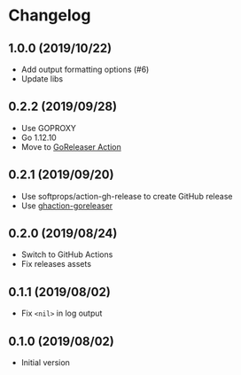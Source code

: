 # Changelog

## 1.0.0 (2019/10/22)

* Add output formatting options (#6)
* Update libs

## 0.2.2 (2019/09/28)

* Use GOPROXY
* Go 1.12.10
* Move to [GoReleaser Action](https://github.com/goreleaser/goreleaser-action)

## 0.2.1 (2019/09/20)

* Use softprops/action-gh-release to create GitHub release
* Use [ghaction-goreleaser](https://github.com/crazy-max/ghaction-goreleaser)

## 0.2.0 (2019/08/24)

* Switch to GitHub Actions
* Fix releases assets

## 0.1.1 (2019/08/02)

* Fix `<nil>` in log output

## 0.1.0 (2019/08/02)

* Initial version
